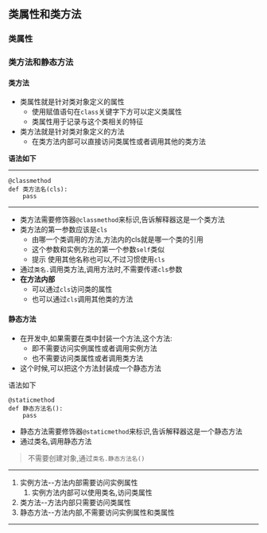 ## 类属性和类方法

### 类属性

### 类方法和静态方法

#### 类方法

- 类属性就是针对类对象定义的属性
	- 使用赋值语句在`class`关键字下方可以定义类属性
	- 类属性用于记录与这个类相关的特征
- 类方法就是针对类对象定义的方法
	- 在类方法内部可以直接访问类属性或者调用其他的类方法

**语法如下**

---------

	@classmethod
	def 类方法名(cls):
		pass

---------


- 类方法需要修饰器`@classmethod`来标识,告诉解释器这是一个类方法
- 类方法的第一参数应该是`cls`
	- 由哪一个类调用的方法,方法内的cls就是哪一个类的引用
	- 这个参数和实例方法的第一个参数`self`类似
	- 提示 使用其他名称也可以,不过习惯使用`cls`
- 通过`类名.`调用类方法,调用方法时,不需要传递`cls`参数
- **在方法内部**
	- 可以通过`cls`访问类的属性
	- 也可以通过`cls`调用其他类的方法


#### 静态方法

- 在开发中,如果需要在类中封装一个方法,这个方法:
	- 即不需要访问实例属性或者调用实例方法
	- 也不需要访问类属性或者调用类方法
- 这个时候,可以把这个方法封装成一个静态方法

语法如下


	@staticmethod
	def 静态方法名():
		pass

- 静态方法需要修饰器`@staticmethod`来标识,告诉解释器这是一个静态方法
- 通过类名,调用静态方法


> 不需要创建对象,通过`类名.静态方法名()`



----------

1. 实例方法--方法内部需要访问实例属性
	1. 实例方法内部可以使用类名,访问类属性
2. 类方法--方法内部只需要访问类属性
3. 静态方法--方法内部,不需要访问实例属性和类属性


----------
